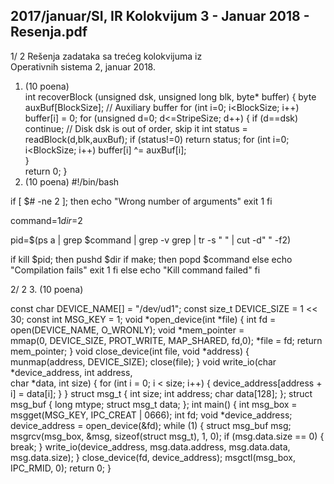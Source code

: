 2017/januar/SI, IR Kolokvijum 3 - Januar 2018 - Resenja.pdf
--------------------------------------------------------------------------------


1/  2 
Rešenja zadataka sa trećeg kolokvijuma iz  
Operativnih sistema 2, januar 2018. 
1. (10 poena)   
int recoverBlock (unsigned dsk, unsigned long blk, byte* buffer) { 
  byte auxBuf[BlockSize]; // Auxiliary buffer 
  for (int i=0; i<BlockSize; i++) 
    buffer[i] = 0; 
  for (unsigned d=0; d<=StripeSize; d++) { 
    if (d==dsk) continue; // Disk dsk is out of order, skip it 
    int status = readBlock(d,blk,auxBuf); 
    if (status!=0) return status; 
    for (int i=0; i<BlockSize; i++) 
      buffer[i] ^= auxBuf[i];     
  }   
  return 0; 
} 
2. (10 poena) 
#!/bin/bash 
 
if [ $# -ne 2 ]; then 
    echo "Wrong number of arguments" 
    exit 1 
fi 
 
command=$1 
dir=$2 
 
pid=$(ps a | grep $command | grep -v grep | tr -s " " | cut -d" " -f2) 
 
if kill $pid; then 
    pushd $dir 
    if make; then 
 popd 
 $command 
    else 
 echo "Compilation fails" 
 exit 1 
    fi 
else 
    echo "Kill command failed" 
fi 
 
 

2/  2 
3. (10 poena)
 
const char DEVICE_NAME[] = "/dev/ud1"; 
const size_t DEVICE_SIZE = 1 << 30; 
const int MSG_KEY = 1; 
void *open_device(int *file) { 
    int fd = open(DEVICE_NAME, O_WRONLY); 
    void *mem_pointer =  
          mmap(0, DEVICE_SIZE, PROT_WRITE, MAP_SHARED, fd,0); 
    *file = fd; 
    return mem_pointer; 
} 
void close_device(int file, void *address) { 
    munmap(address, DEVICE_SIZE); 
    close(file); 
} 
void write_io(char *device_address, int address,  
              char *data, int size) { 
    for (int i = 0; i < size; i++) { 
        device_address[address + i] = data[i]; 
    } 
} 
struct msg_t { 
    int size; 
    int address; 
    char data[128]; 
}; 
struct msg_buf { 
    long mtype; 
    struct msg_t data; 
}; 
int main() { 
    int msg_box = msgget(MSG_KEY, IPC_CREAT | 0666); 
    int fd; 
    void *device_address; 
    device_address = open_device(&fd); 
    while (1) { 
        struct msg_buf msg; 
        msgrcv(msg_box, &msg, sizeof(struct msg_t), 1, 0); 
        if (msg.data.size == 0) { 
            break; 
        } 
        write_io(device_address, msg.data.address, 
                 msg.data.data, msg.data.size); 
    } 
    close_device(fd, device_address); 
    msgctl(msg_box, IPC_RMID, 0); 
    return 0; 
} 
 